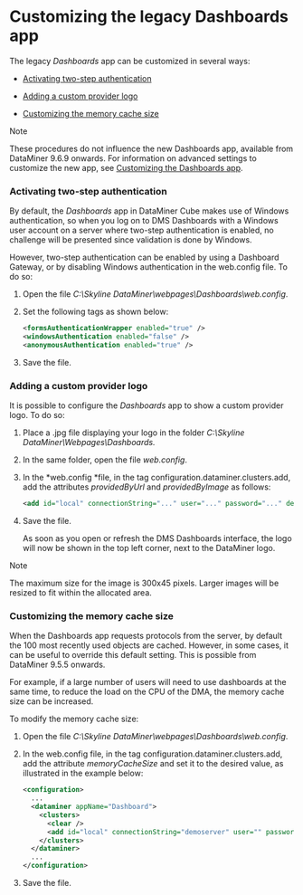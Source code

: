 # Customizing the legacy Dashboards app

The legacy *Dashboards* app can be customized in several ways:

- [Activating two-step authentication](#activating-two-step-authentication)

- [Adding a custom provider logo](#adding-a-custom-provider-logo)

- [Customizing the memory cache size](#customizing-the-memory-cache-size)

> [!NOTE]
> These procedures do not influence the new Dashboards app, available from DataMiner 9.6.9 onwards. For information on advanced settings to customize the new app, see [Customizing the Dashboards app](../newR_D/Customizing_the_Dashboards_app.md).

### Activating two-step authentication

By default, the *Dashboards* app in DataMiner Cube makes use of Windows authentication, so when you log on to DMS Dashboards with a Windows user account on a server where two-step authentication is enabled, no challenge will be presented since validation is done by Windows.

However, two-step authentication can be enabled by using a Dashboard Gateway, or by disabling Windows authentication in the web.config file. To do so:

1. Open the file *C:\\Skyline DataMiner\\webpages\\Dashboards\\web.config*.

2. Set the following tags as shown below:

    ```xml
    <formsAuthenticationWrapper enabled="true" />
    <windowsAuthentication enabled="false" />    
    <anonymousAuthentication enabled="true" />   
    ```

3. Save the file.

### Adding a custom provider logo

It is possible to configure the *Dashboards* app to show a custom provider logo. To do so:

1. Place a .jpg file displaying your logo in the folder *C:\\Skyline DataMiner\\Webpages\\Dashboards.*

2. In the same folder, open the file *web.config*.

3. In the *web.config *file, in the tag configuration.dataminer.clusters.add, add the attributes *providedByUrl* and *providedByImage* as follows:

    ```xml
    <add id="local" connectionString="..." user="..." password="..." description="..."     providedByUrl="http://provider/" providedByImage="image.jpg"/>
    ```

4. Save the file.

    As soon as you open or refresh the DMS Dashboards interface, the logo will now be shown in the top left corner, next to the DataMiner logo.

> [!NOTE]
> The maximum size for the image is 300x45 pixels. Larger images will be resized to fit within the allocated area.

### Customizing the memory cache size

When the Dashboards app requests protocols from the server, by default the 100 most recently used objects are cached. However, in some cases, it can be useful to override this default setting. This is possible from DataMiner 9.5.5 onwards.

For example, if a large number of users will need to use dashboards at the same time, to reduce the load on the CPU of the DMA, the memory cache size can be increased.

To modify the memory cache size:

1. Open the file *C:\\Skyline DataMiner\\webpages\\Dashboards\\web.config*.

2. In the web.config file, in the tag configuration.dataminer.clusters.add, add the attribute *memoryCacheSize* and set it to the desired value, as illustrated in the example below:

    ```xml
    <configuration>                                                                                                                
      ...                                                                                                                             
      <dataminer appName="Dashboard">                                                                                                
        <clusters>                                                                                                                     
          <clear />                                                                                                                      
          <add id="local" connectionString="demoserver" user="" password=""     description="Demo DataMiner" memoryCacheSize="500" />
        </clusters>                                                                                                                    
      </dataminer>                                                                                                                   
      ...                                                                                                                             
    </configuration>                                                                                                               
    ```

3. Save the file.
